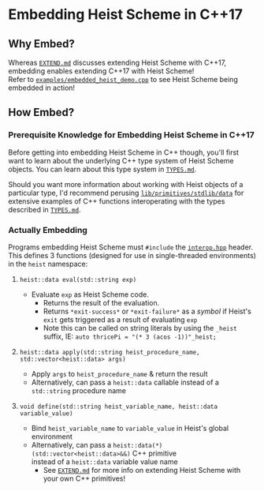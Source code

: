 # Embedding Heist Scheme in C++17

## Why Embed?

Whereas [`EXTEND.md`](./EXTEND.md) discusses extending Heist Scheme with C++17, embedding enables 
extending C++17 with Heist Scheme!<br>
Refer to [`examples/embedded_heist_demo.cpp`](../examples/embedded_heist_demo.cpp) to see Heist 
Scheme being embedded in action!




## How Embed?

### Prerequisite Knowledge for Embedding Heist Scheme in C++17

Before getting into embedding Heist Scheme in C++ though, you'll first want to learn 
about the underlying C++ type system of Heist Scheme objects. You can learn about this 
type system in [`TYPES.md`](./TYPES.md). 

Should you want more information about working with Heist objects of a particular type, 
I'd recommend perusing [`lib/primitives/stdlib/data`](../lib/primitives/stdlib/data) 
for extensive examples of C++ functions interoperating with the types described in 
[`TYPES.md`](./TYPES.md).


### Actually Embedding

Programs embedding Heist Scheme must `#include` the [`interop.hpp`](../interop.hpp) header.<br>
This defines 3 functions (designed for use in single-threaded environments) in the `heist` namespace:

1. `heist::data eval(std::string exp)`
   * Evaluate `exp` as Heist Scheme code.
     - Returns the result of the evaluation.
     - Returns `*exit-success*` or `*exit-failure*` as a _symbol_ if Heist's `exit` gets
       triggered as a result of evaluating `exp`
     - Note this can be called on string literals by using the `_heist` suffix, IE:
       `auto thricePi = "(* 3 (acos -1))"_heist;`

2. `heist::data apply(std::string heist_procedure_name, std::vector<heist::data> args)`
   * Apply `args` to `heist_procedure_name` & return the result
   * Alternatively, can pass a `heist::data` callable instead of a `std::string` procedure name

3. `void define(std::string heist_variable_name, heist::data variable_value)`
   * Bind `heist_variable_name` to `variable_value` in Heist's global environment
   * Alternatively, can pass a `heist::data(*)(std::vector<heist::data>&&)` C++ primitive<br> 
     instead of a `heist::data` variable value name
     - See [`EXTEND.md`](./EXTEND.md) for more info on extending Heist Scheme with your own C++ primitives!
     